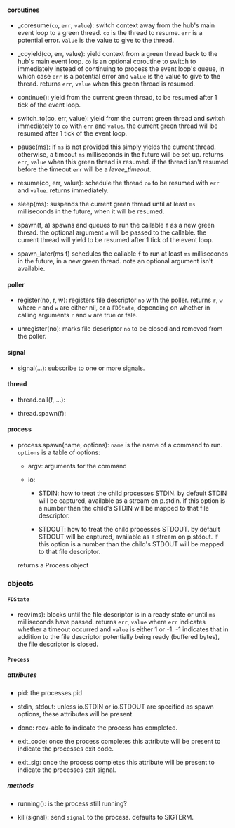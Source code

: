 

#### coroutines

* \_coresume(`co`, `err`, `value`):
  switch context away from the hub's main event loop to a green thread. `co` is
  the thread to resume. `err` is a potential error. `value` is the value to
  give to the thread.

* \_coyield(co, err, value):
  yield context from a green thread back to the hub's main event loop. `co` is
  an optional coroutine to switch to immediately instead of continuing to
  process the event loop's queue, in which case `err` is a potential error and
  `value` is the value to give to the thread. returns `err`, `value` when this
  green thread is resumed.

* continue():
  yield from the current green thread, to be resumed after 1 tick of the event
  loop.

* switch_to(co, err, value):
  yield from the current green thread and switch immediately to `co` with `err`
  and `value`. the current green thread will be resumed after 1 tick of the
  event loop.

* pause(ms):
  if `ms` is not provided this simply yields the current thread. otherwise, a
  timeout `ms` milliseconds in the future will be set up.  returns `err`,
  `value` when this green thread is resumed.  if the thread isn't resumed
  before the timeout `err` will be a *levee_timeout*.

* resume(co, err, value):
  schedule the thread `co` to be resumed with `err` and `value`. returns
  immediately.

* sleep(ms):
  suspends the current green thread until at least `ms` milliseconds in the
  future, when it will be resumed.

* spawn(f, a)
  spawns and queues to run the callable `f` as a new green thread. the optional
  argument `a` will be passed to the callable. the current thread will yield to
  be resumed after 1 tick of the event loop.

* spawn_later(ms f)
  schedules the callable `f` to run at least `ms` milliseconds in the future,
  in a new green thread. note an optional argument isn't available.

#### poller

* register(no, r, w):
  registers file descriptor `no` with the poller. returns `r`, `w` where `r`
  and `w` are either nil, or a `FDState`, depending on whether in calling
  arguments `r` and `w` are true or fale.

* unregister(no):
  marks file descriptor `no` to be closed and removed from the poller.

#### signal

* signal(...):
  subscribe to one or more signals.

#### thread

* thread.call(f, ...):

* thread.spawn(f):

#### process

* process.spawn(name, options):
  `name` is the name of a command to run. `options` is a table of options:

    * argv:
      arguments for the command

    * io:

      - STDIN:
        how to treat the child processes STDIN. by default STDIN will be
        captured, available as a stream on p.stdin. if this option is a number
        than the child's STDIN will be mapped to that file descriptor.

      - STDOUT:
        how to treat the child processes STDOUT. by default STDOUT will be
        captured, available as a stream on p.stdout. if this option is a number
        than the child's STDOUT will be mapped to that file descriptor.

  returns a Process object

### objects

#### `FDState`

* recv(ms):
  blocks until the file descriptor is in a ready state or until `ms`
  milliseconds have passed. returns `err`, `value` where `err` indicates
  whether a timeout occurred and `value` is either 1 or -1. -1 indicates that
  in addition to the file descriptor potentially being ready (buffered bytes),
  the file descriptor is closed.

#### `Process`

##### attributes

* pid:
  the processes pid

* stdin, stdout:
  unless io.STDIN or io.STDOUT are specified as spawn options, these attributes
  will be present.

* done: recv-able to indicate the process has completed.

* exit_code:
  once the process completes this attribute will be present to indicate the
  processes exit code.

* exit_sig:
  once the process completes this attribute will be present to indicate the
  processes exit signal.

##### methods

* running():
  is the process still running?

* kill(signal):
  send `signal` to the process. defaults to SIGTERM.
